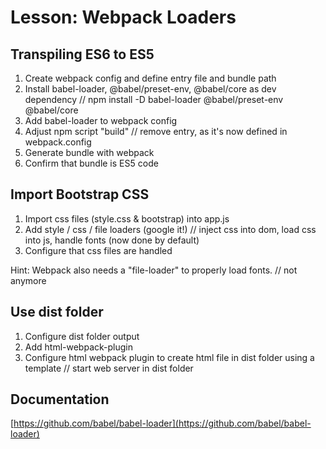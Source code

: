 # Lesson: Webpack Loaders
## Transpiling ES6 to ES5
1. Create webpack config and define entry file and bundle path
1. Install babel-loader, @babel/preset-env, @babel/core as dev dependency // npm install -D babel-loader @babel/preset-env @babel/core
1. Add babel-loader to webpack config
1. Adjust npm script "build" // remove entry, as it's now defined in webpack.config
1. Generate bundle with webpack
1. Confirm that bundle is ES5 code

## Import Bootstrap CSS
1. Import css files (style.css & bootstrap) into app.js
1. Add style / css / file loaders (google it!) // inject css into dom, load css into js, handle fonts (now done by default)
1. Configure that css files are handled

Hint: Webpack also needs a "file-loader" to properly load fonts. // not anymore

## Use dist folder
1. Configure dist folder output
1. Add html-webpack-plugin
1. Configure html webpack plugin to create html file in dist folder using a template // start web server in dist folder

## Documentation
[https://github.com/babel/babel-loader](https://github.com/babel/babel-loader)
